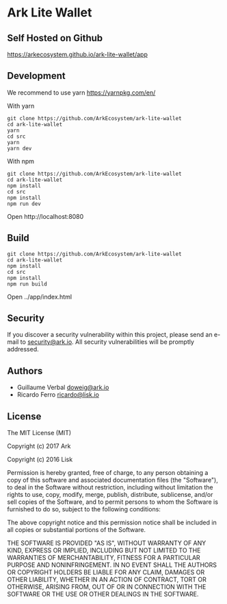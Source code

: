 # Ark Lite Wallet

## Self Hosted on Github

https://arkecosystem.github.io/ark-lite-wallet/app

## Development

We recommend to use yarn https://yarnpkg.com/en/

With yarn

```
git clone https://github.com/ArkEcosystem/ark-lite-wallet
cd ark-lite-wallet
yarn
cd src
yarn
yarn dev
```

With npm

```
git clone https://github.com/ArkEcosystem/ark-lite-wallet
cd ark-lite-wallet
npm install
cd src
npm install
npm run dev
```

Open http://localhost:8080

## Build

```
git clone https://github.com/ArkEcosystem/ark-lite-wallet
cd ark-lite-wallet
npm install
cd src
npm install
npm run build
```

Open ../app/index.html

## Security

If you discover a security vulnerability within this project, please send an e-mail to security@ark.io. All security vulnerabilities will be promptly addressed.

## Authors

- Guillaume Verbal <doweig@ark.io>
- Ricardo Ferro <ricardo@lisk.io>

## License

The MIT License (MIT)

Copyright (c) 2017 Ark

Copyright (c) 2016 Lisk

Permission is hereby granted, free of charge, to any person obtaining a copy of this software and associated documentation files (the "Software"), to deal in the Software without restriction, including without limitation the rights to use, copy, modify, merge, publish, distribute, sublicense, and/or sell copies of the Software, and to permit persons to whom the Software is furnished to do so, subject to the following conditions:  

The above copyright notice and this permission notice shall be included in all copies or substantial portions of the Software.

THE SOFTWARE IS PROVIDED "AS IS", WITHOUT WARRANTY OF ANY KIND, EXPRESS OR IMPLIED, INCLUDING BUT NOT LIMITED TO THE WARRANTIES OF MERCHANTABILITY, FITNESS FOR A PARTICULAR PURPOSE AND NONINFRINGEMENT. IN NO EVENT SHALL THE AUTHORS OR COPYRIGHT HOLDERS BE LIABLE FOR ANY CLAIM, DAMAGES OR OTHER LIABILITY, WHETHER IN AN ACTION OF CONTRACT, TORT OR OTHERWISE, ARISING FROM, OUT OF OR IN CONNECTION WITH THE SOFTWARE OR THE USE OR OTHER DEALINGS IN THE SOFTWARE.
